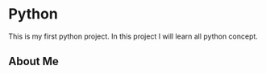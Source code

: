 # Python
This is my first python project. In this project I will learn all python concept.

## About Me
